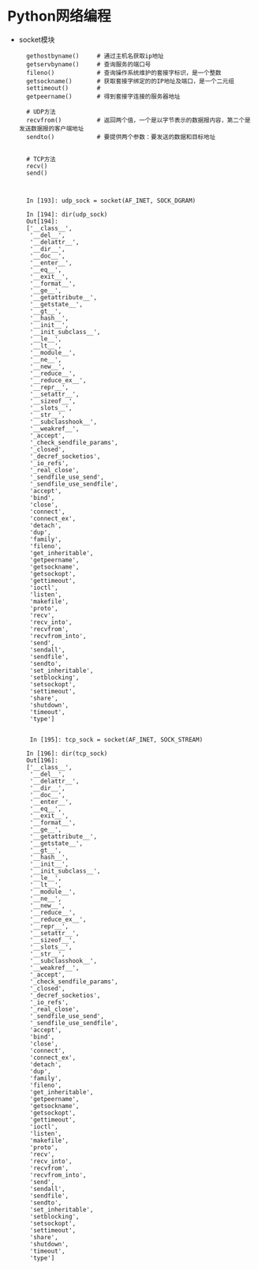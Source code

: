 # Python网络编程
- socket模块

        gethostbyname()     # 通过主机名获取ip地址
        getservbyname()     # 查询服务的端口号
        fileno()            # 查询操作系统维护的套接字标识，是一个整数
        getsockname()       # 获取套接字绑定的的IP地址及端口，是一个二元组
        settimeout()        # 
        getpeername()       # 得到套接字连接的服务器地址
        
        # UDP方法
        recvfrom()          # 返回两个值，一个是以字节表示的数据报内容，第二个是发送数据报的客户端地址
        sendto()            # 要提供两个参数：要发送的数据和目标地址


        # TCP方法
        recv()
        send()



        In [193]: udp_sock = socket(AF_INET, SOCK_DGRAM)

        In [194]: dir(udp_sock)
        Out[194]:
        ['__class__',
         '__del__',
         '__delattr__',
         '__dir__',
         '__doc__',
         '__enter__',
         '__eq__',
         '__exit__',
         '__format__',
         '__ge__',
         '__getattribute__',
         '__getstate__',
         '__gt__',
         '__hash__',
         '__init__',
         '__init_subclass__',
         '__le__',
         '__lt__',
         '__module__',
         '__ne__',
         '__new__',
         '__reduce__',
         '__reduce_ex__',
         '__repr__',
         '__setattr__',
         '__sizeof__',
         '__slots__',
         '__str__',
         '__subclasshook__',
         '__weakref__',
         '_accept',
         '_check_sendfile_params',
         '_closed',
         '_decref_socketios',
         '_io_refs',
         '_real_close',
         '_sendfile_use_send',
         '_sendfile_use_sendfile',
         'accept',
         'bind',
         'close',
         'connect',
         'connect_ex',
         'detach',
         'dup',
         'family',
         'fileno',
         'get_inheritable',
         'getpeername',
         'getsockname',
         'getsockopt',
         'gettimeout',
         'ioctl',
         'listen',
         'makefile',
         'proto',
         'recv',
         'recv_into',
         'recvfrom',
         'recvfrom_into',
         'send',
         'sendall',
         'sendfile',
         'sendto',
         'set_inheritable',
         'setblocking',
         'setsockopt',
         'settimeout',
         'share',
         'shutdown',
         'timeout',
         'type']

        
         In [195]: tcp_sock = socket(AF_INET, SOCK_STREAM)

        In [196]: dir(tcp_sock)
        Out[196]:
        ['__class__',
         '__del__',
         '__delattr__',
         '__dir__',
         '__doc__',
         '__enter__',
         '__eq__',
         '__exit__',
         '__format__',
         '__ge__',
         '__getattribute__',
         '__getstate__',
         '__gt__',
         '__hash__',
         '__init__',
         '__init_subclass__',
         '__le__',
         '__lt__',
         '__module__',
         '__ne__',
         '__new__',
         '__reduce__',
         '__reduce_ex__',
         '__repr__',
         '__setattr__',
         '__sizeof__',
         '__slots__',
         '__str__',
         '__subclasshook__',
         '__weakref__',
         '_accept',
         '_check_sendfile_params',
         '_closed',
         '_decref_socketios',
         '_io_refs',
         '_real_close',
         '_sendfile_use_send',
         '_sendfile_use_sendfile',
         'accept',
         'bind',
         'close',
         'connect',
         'connect_ex',
         'detach',
         'dup',
         'family',
         'fileno',
         'get_inheritable',
         'getpeername',
         'getsockname',
         'getsockopt',
         'gettimeout',
         'ioctl',
         'listen',
         'makefile',
         'proto',
         'recv',
         'recv_into',
         'recvfrom',
         'recvfrom_into',
         'send',
         'sendall',
         'sendfile',
         'sendto',
         'set_inheritable',
         'setblocking',
         'setsockopt',
         'settimeout',
         'share',
         'shutdown',
         'timeout',
         'type']
        